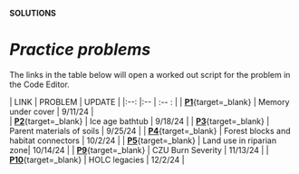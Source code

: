 __SOLUTIONS__  

# _**Practice problems**_  

The links in the table below will open a worked out script for the problem in the Code Editor.  

| LINK                          | PROBLEM                   | UPDATE                |
|:--:                           |:--                        | :-- :                  |
| [__P1__][P1]{target=_blank}   | Memory under cover        | 9/11/24               |        
| [__P2__][P2]{target=_blank}   | Ice age bathtub           | 9/18/24               |
| [__P3__][P3]{target=_blank}   | Parent materials of soils | 9/25/24               |
| [__P4__][P4]{target=_blank}   | Forest blocks and habitat connectors | 10/2/24               |
| [__P5__][P5]{target=_blank}   | Land use in riparian zone| 10/14/24               |
| [__P9__][P9]{target=_blank}   | CZU Burn Severity         | 11/13/24              |
| [__P10__][P10]{target=_blank} | HOLC legacies             | 12/2/24               |  

[P1]: https://code.earthengine.google.com/f093667d29f78bf2205009a90a41257c  
[P2]: https://code.earthengine.google.com/fa52796ad84107d0584355dc133ea4c5  
[P3]: https://code.earthengine.google.com/08694e381688222424a26ec5b6599234  
[P4]: https://code.earthengine.google.com/7fc01877999e3c40596fc39a027f3602
[P5]: https://code.earthengine.google.com/7c379e62ad47e3c064e9954ff4547688
[P9]: https://code.earthengine.google.com/e0cf55b3a5d4f328824dc28c80bab181
[P10]: https://code.earthengine.google.com/ea6c23d877a6b19ddf9da87e70eddb9f  

